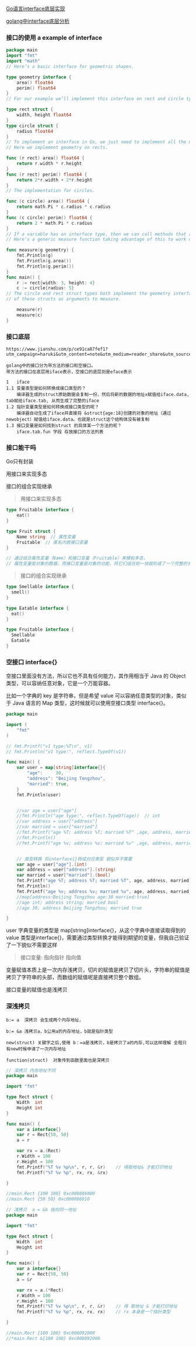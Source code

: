 [Go语言interface底层实现](https://i6448038.github.io/2018/10/01/Golang-interface/)

[golang中interface底层分析](https://www.jianshu.com/p/ce91ca87fef1?utm_campaign=haruki&utm_content=note&utm_medium=reader_share&utm_source=weixin)

### 接口的使用 a example of interface
```go
package main
import "fmt"
import "math"
// Here’s a basic interface for geometric shapes.

type geometry interface {
    area() float64
    perim() float64
}
// For our example we’ll implement this interface on rect and circle types.

type rect struct {
    width, height float64
}
type circle struct {
    radius float64
}
// To implement an interface in Go, we just need to implement all the methods in the interface.
// Here we implement geometry on rects.

func (r rect) area() float64 {
    return r.width * r.height
}
func (r rect) perim() float64 {
    return 2*r.width + 2*r.height
}
// The implementation for circles.

func (c circle) area() float64 {
    return math.Pi * c.radius * c.radius
}
func (c circle) perim() float64 {
    return 2 * math.Pi * c.radius
}
// If a variable has an interface type, then we can call methods that are in the named interface. 
// Here’s a generic measure function taking advantage of this to work on any geometry.

func measure(g geometry) {
    fmt.Println(g)
    fmt.Println(g.area())
    fmt.Println(g.perim())
}
func main() {
    r := rect{width: 3, height: 4}
    c := circle{radius: 5}
// The circle and rect struct types both implement the geometry interface so we can use instances
// of these structs as arguments to measure.

    measure(r)
    measure(c)
}

```
### 接口底层

```
https://www.jianshu.com/p/ce91ca87fef1?utm_campaign=haruki&utm_content=note&utm_medium=reader_share&utm_source=weixin

golang中的接口分为带方法的接口和空接口。
带方法的接口在底层用iface表示，空接口的底层则是eface表示

1   iface
1.1 变量类型是如何转换成接口类型的？
    编译器生成的struct原始数据会复制一份，然后将新的数据的地址x赋值给iface.data, tab赋给iface.tab, 从而生成了完整的iface 
1.2 指针变量类型是如何转换成接口类型的呢？
    编译器自动生成了iface并直接将 &struct{age:18}创建的对象的地址（通过newobject）赋值给iface.data。也就是struct这个结构体没有被复制
1.3 接口变量是如何找到struct 的具体某一个方法的呢？
    iface.tab.fun 字段 存放接口的方法列表
```

### 接口能干吗

Go只有封装

用接口来实现多态

接口的组合实现继承

> 用接口来实现多态
```go
type Fruitable interface {
    eat()
}

type Fruit struct {
    Name string  // 属性变量
    Fruitable  // 匿名内嵌接口变量
}

// 通过组合属性变量（Name）和接口变量（Fruitable）来模拟多态，
// 属性变量是对象的数据，而接口变量是对象的功能，将它们组合到一块就形成了一个完整的多态性的结构体。
```

> 接口的组合实现继承

```go
type Smellable interface {
  smell()
}

type Eatable interface {
  eat()
}

type Fruitable interface {
  Smellable
  Eatable
}
```
### 空接口 interface{}

空接口里面没有方法，所以它也不具有任何能力，其作用相当于 Java 的 Object 类型，可以容纳任意对象，它是一个万能容器。

比如一个字典的 key 是字符串，但是希望 value 可以容纳任意类型的对象，类似于 Java 语言的 Map 类型，这时候就可以使用空接口类型 interface{}。
```go
package main

import (
	"fmt"
)

// fmt.Printf("v1 type:%T\n", v1)
// fmt.Println("v1 type:", reflect.TypeOf(v1))

func main() {
	var user = map[string]interface{}{
		"age":     30,
		"address": "Beijing Tongzhou",
		"married": true,
	}
	fmt.Println(user)


	//var age = user["age"]
	//fmt.Println("age type:", reflect.TypeOf(age))  // int
	//var address = user["address"]
	//var married = user["married"]
	//fmt.Printf("age %T; address %T; married %T" ,age, address, married)
	//fmt.Println()
	//fmt.Printf("age %v; address %v; married %v" ,age, address, married)


	// 类型转换 将interface{}转成对应类型 貌似并不需要
	var age = user["age"].(int)
	var address = user["address"].(string)
	var married = user["married"].(bool)
	fmt.Printf("age %T; address %T; married %T", age, address, married) // 两个参数
	fmt.Println()                                                       // 一个参数
	fmt.Printf("age %v; address %v; married %v", age, address, married)
	//map[address:Beijing Tongzhou age:30 married:true]
	//age int; address string; married bool
	//age 30; address Beijing Tongzhou; married true

}
```
user 字典变量的类型是 map[string]interface{}，从这个字典中直接读取得到的 value 类型是interface{}，需要通过类型转换才能得到期望的变量，但我自己验证了一下貌似不需要这样

> 接口变量:  指向指针  指向值

变量赋值本质上是一次内存浅拷贝，切片的赋值是拷贝了切片头，字符串的赋值是拷贝了字符串的头部，而数组的赋值呢是直接拷贝整个数组。

接口变量的赋值也是浅拷贝

### 深浅拷贝

```
b:= a  深拷贝 会生成两个内存地址，

b:= &a 浅拷贝a，b公用a的内存地址，b就是指针类型

new(struct) 关键字之后,使用 b：=a是浅拷贝，b是拷贝了a的内存,可以这样理解 全程只有new时候申请了一次内存地址

function(struct)  对象传到函数里面也是深拷贝
```

```go
// 深拷贝 内存地址不同
package main

import "fmt"

type Rect struct {
	Width  int
	Height int
}

func main() {
	var a interface{}
	var r = Rect{50, 50}
	a = r

	var rx = a.(Rect)
	r.Width = 100
	r.Height = 100
	fmt.Printf("%T %v %p\n", r, r, &r)    // 得取地址& 才能打印地址
	fmt.Printf("%T %v %p", rx, rx, &rx)

}

//main.Rect {100 100} 0xc000086000
//main.Rect {50 50} 0xc000086010
```

```go
// 浅拷贝  a = &b 指向同一地址
package main

import "fmt"

type Rect struct {
	Width  int
	Height int
}

func main() {
	var a interface{}
	var r = Rect{50, 50}
	a = &r

	var rx = a.(*Rect)
	r.Width = 100
	r.Height = 100
	fmt.Printf("%T %v %p\n", r, r, &r)    // 得 取地址 & 才能打印地址
	fmt.Printf("%T %v %p", rx, rx, rx)    // rx 本身是一个指针类型 

}

//main.Rect {100 100} 0xc000092000
//*main.Rect &{100 100} 0xc000092000
```
